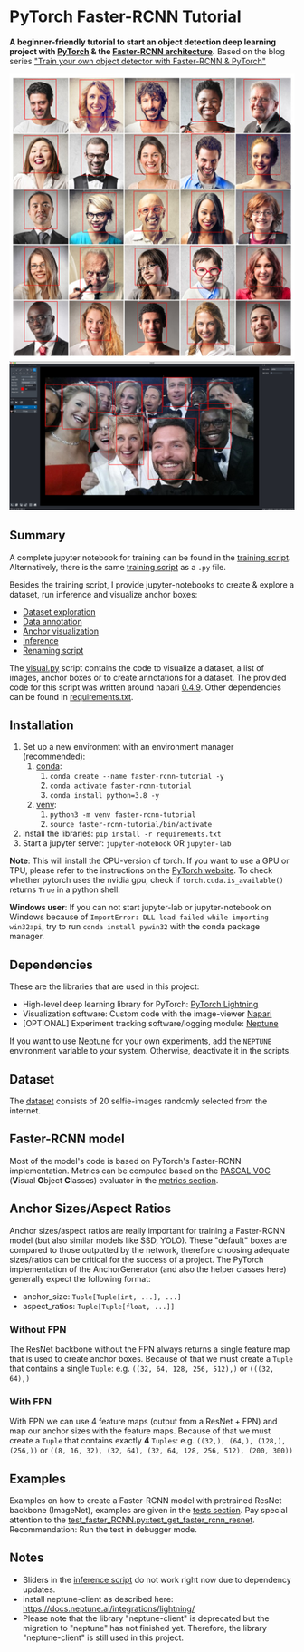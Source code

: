 # PyTorch Faster-RCNN Tutorial

**A beginner-friendly tutorial to start an object detection deep learning project with
[PyTorch](https://pytorch.org/) & the [Faster-RCNN architecture](https://arxiv.org/pdf/1506.01497.pdf).**
Based on the blog
series ["Train your own object detector with Faster-RCNN & PyTorch"](https://johschmidt42.medium.com/train-your-own-object-detector-with-faster-rcnn-pytorch-8d3c759cfc70)

![image1](docs/images/image1.png)
![image2](docs/images/image2.png)

## Summary

A complete jupyter notebook for training can be found in the [training script](training_script.ipynb). Alternatively,
there is the same [training script](training_script.py) as a `.py` file.

Besides the training script, I provide jupyter-notebooks to create & explore a dataset, run inference and visualize
anchor boxes:

- [Dataset exploration](dataset_exploration_script.ipynb)
- [Data annotation](annotation_script.ipynb)
- [Anchor visualization](anchor_script.ipynb)
- [Inference](inference_script.ipynb)
- [Renaming script](rename_files_script.ipynb)

The [visual.py](pytorch_faster_rcnn_tutorial/visual.py) script contains the code to visualize a dataset, a list of
images, anchor boxes or to create annotations for a dataset. The provided code for this script was written around
napari [0.4.9](https://napari.org/docs/dev/release/release_0_4_9.html). Other dependencies can be found
in [requirements.txt](requirements.txt).

## Installation

1. Set up a new environment with an environment manager (recommended):
    1. [conda](https://docs.conda.io/en/latest/miniconda.html):
        1. `conda create --name faster-rcnn-tutorial -y`
        2. `conda activate faster-rcnn-tutorial`
        3. `conda install python=3.8 -y`
    2. [venv](https://docs.python.org/3/library/venv.html):
        1. `python3 -m venv faster-rcnn-tutorial`
        2. `source faster-rcnn-tutorial/bin/activate`
2. Install the libraries:
   `pip install -r requirements.txt`
3. Start a jupyter server:
   `jupyter-notebook` OR `jupyter-lab`

**Note**: This will install the CPU-version of torch. If you want to use a GPU or TPU, please refer to the instructions
on the [PyTorch website](https://pytorch.org/). To check whether pytorch uses the nvidia gpu, check
if `torch.cuda.is_available()` returns `True` in a python shell.

**Windows user**: If you can not start jupyter-lab or jupyter-notebook on Windows because of
`ImportError: DLL load failed while importing win32api`, try to run `conda install pywin32` with the conda package
manager.

## Dependencies

These are the libraries that are used in this project:

- High-level deep learning library for PyTorch: [PyTorch Lightning](https://www.pytorchlightning.ai/)
- Visualization software: Custom code with the image-viewer [Napari](https://napari.org/)
- [OPTIONAL] Experiment tracking software/logging module: [Neptune](https://neptune.ai/)

If you want to use [Neptune](https://neptune.ai/) for your own experiments, add the `NEPTUNE` environment variable to
your system. Otherwise, deactivate it in the scripts.

## Dataset

The [dataset](/Users/johannes/workspace/PyTorch-Object-Detection-Faster-RCNN-Tutorial/pytorch_faster_rcnn_tutorial/data)
consists of 20 selfie-images randomly selected from the internet.

## Faster-RCNN model

Most of the model's code is based on PyTorch's Faster-RCNN implementation. Metrics can be computed based on
the [PASCAL VOC](http://host.robots.ox.ac.uk/pascal/VOC/) (**V**isual **O**bject **C**lasses) evaluator in
the [metrics section](pytorch_faster_rcnn_tutorial/metrics).

## Anchor Sizes/Aspect Ratios

Anchor sizes/aspect ratios are really important for training a Faster-RCNN model (but also similar models like SSD,
YOLO). These "default" boxes are compared to those outputted by the network, therefore choosing adequate sizes/ratios
can be critical for the success of a project. The PyTorch implementation of the AnchorGenerator (and also the helper
classes here) generally expect the following format:

- anchor_size: `Tuple[Tuple[int, ...], ...]`
- aspect_ratios: `Tuple[Tuple[float, ...]]`

### Without FPN

The ResNet backbone without the FPN always returns a single feature map that is used to create anchor boxes. Because of
that we must create a `Tuple` that contains a single `Tuple`: e.g. `((32, 64, 128, 256, 512),)` or `(((32, 64),)`

### With FPN

With FPN we can use 4 feature maps (output from a ResNet + FPN) and map our anchor sizes with the feature maps. Because
of that we must create a `Tuple` that contains exactly **4** `Tuples`: e.g. `((32,), (64,), (128,), (256,))`
or `((8, 16, 32), (32, 64), (32, 64, 128, 256, 512), (200, 300))`

## Examples

Examples on how to create a Faster-RCNN model with pretrained ResNet backbone (ImageNet), examples are given in
the [tests section](tests). Pay special attention to
the [test_faster_RCNN.py::test_get_faster_rcnn_resnet](tests/test_faster_RCNN.py).
Recommendation: Run the test in debugger mode.

## Notes

- Sliders in the [inference script](inference_script.ipynb) do not work right now due to dependency updates.
- install neptune-client as described here: https://docs.neptune.ai/integrations/lightning/
- Please note that the library "neptune-client" is deprecated but the migration to "neptune" has not finished yet.
  Therefore, the library "neptune-client" is still used in this project.
